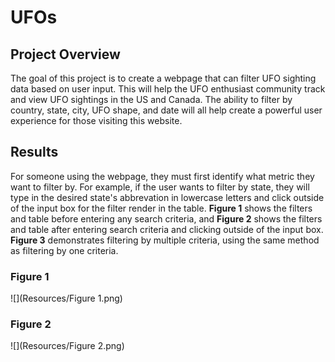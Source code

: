 # UFOs

## Project Overview

The goal of this project is to create a webpage that can filter UFO sighting data based on user input. This will help the UFO enthusiast community track and view UFO sightings in the US and Canada. The ability to filter by country, state, city, UFO shape, and date will all help create a powerful user experience for those visiting this website.

## Results

For someone using the webpage, they must first identify what metric they want to filter by. For example, if the user wants to filter by state, they will type in the desired state's abbrevation in lowercase letters and click outside of the input box for the filter render in the table. **Figure 1** shows the filters and table before entering any search criteria, and **Figure 2** shows the filters and table after entering search criteria and clicking outside of the input box. **Figure 3** demonstrates filtering by multiple criteria, using the same method as filtering by one criteria.

### Figure 1

![](Resources/Figure 1.png)

### Figure 2

![](Resources/Figure 2.png)

